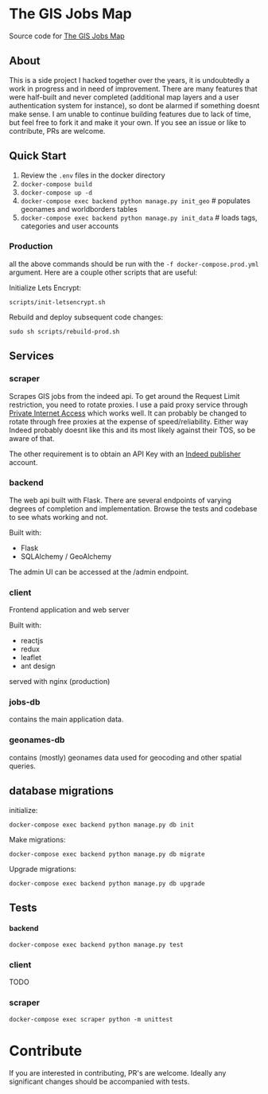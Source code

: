# The GIS Jobs Map

Source code for [The GIS Jobs Map](https://gisjobsmap.com)

## About
This is a side project I hacked together over the years, it is undoubtedly a work in progress and in need of improvement. 
There are many features that were half-built and never completed (additional map layers and a user authentication system for instance), 
so dont be alarmed if something doesnt make sense. I am unable to continue building features due to lack of time, but feel free to fork it and make it your own. 
If you see an issue or like to contribute, PRs are welcome.  

 
## Quick Start
1. Review the `.env` files in the docker directory
2. `docker-compose build`
3. `docker-compose up -d`
4. `docker-compose exec backend python manage.py init_geo` # populates geonames and worldborders tables
5. `docker-compose exec backend python manage.py init_data` # loads tags, categories and user accounts

### Production
all the above commands should be run with the `-f docker-compose.prod.yml` argument. Here are a couple other scripts that are useful: 


Initialize Lets Encrypt:

`scripts/init-letsencrypt.sh`

Rebuild and deploy subsequent code changes:

`sudo sh scripts/rebuild-prod.sh`

## Services
### scraper
Scrapes GIS jobs from the indeed api. To get around the Request Limit restriction, you need to rotate proxies. 
I use a paid proxy service through [Private Internet Access](https://www.privateinternetaccess.com/) which works well. 
It can probably be changed to rotate through free proxies at the expense of speed/reliability. Either way Indeed probably 
doesnt like this and its most likely against their TOS, so be aware of that. 

The other requirement is to obtain an API Key with an [Indeed publisher](https://www.indeed.com/publisher) account.

### backend
The web api built with Flask. There are several endpoints of varying degrees of completion and implementation. Browse 
the tests and codebase to see whats working and not. 

Built with:
 - Flask
 - SQLAlchemy / GeoAlchemy
 
The admin UI can be accessed at the /admin endpoint.

### client
Frontend application and web server

Built with:
 - reactjs
 - redux
 - leaflet
 - ant design

served with nginx (production)

###  jobs-db
contains the main application data.

### geonames-db
contains (mostly) geonames data used for geocoding and other spatial queries.

## database migrations
initialize:

 `docker-compose exec backend python manage.py db init`
 
 Make migrations:
 
 `docker-compose exec backend python manage.py db migrate`
 
 Upgrade migrations:
 
 `docker-compose exec backend python manage.py db upgrade`

## Tests
#### backend
 `docker-compose exec backend python manage.py test`
 
### client
TODO

### scraper
`docker-compose exec scraper python -m unittest`

# Contribute
If you are interested in contributing, PR's are welcome. Ideally any significant changes should be accompanied with tests. 

